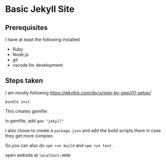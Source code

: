 # Basic Jekyll Site

## Prerequisites

I have at least the following installed

- Ruby
- Node.js
- git
- vscode for development

## Steps taken

I am mostly following 
https://jekyllrb.com/docs/step-by-step/01-setup/

```
bundle init
```

This creates gemfile

in gemfile, add `gem "jekyll"`

I also chose to create a `package.json` and add the build scripts there in case they get more complex.

So you can also do `npm run build` and `npm run test`.

open website at `localhost:4000`

